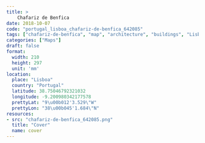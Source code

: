 ```yaml
---
title: > 
    Chafariz de Benfica
date: 2018-10-07
code: "portugal_lisboa_chafariz-de-benfica_642085"
tags: ["chafariz-de-benfica", "map", "architecture", "buildings", "Lisboa", "Portugal"]
categories: ["Maps"]
draft: false
format:
  width: 210
  height: 297
  unit: 'mm'
location:
  place: "Lisboa"
  country: "Portugal"
  latitude: 38.75046792321032
  longitude: -9.200980342177578
  prettyLat: "9\u00b012'3.529\"W"
  prettyLon: "38\u00b045'1.684\"N"
resources:
- src: "chafariz-de-benfica_642085.png"
  title: "Cover"
  name: cover
---
```

